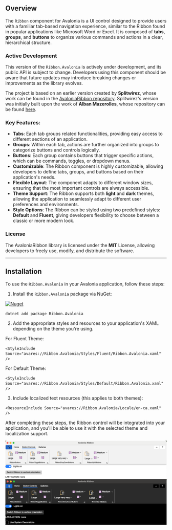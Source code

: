 ## Overview

The `Ribbon` component for Avalonia is a UI control designed to provide users with a familiar tab-based navigation experience, similar to the Ribbon found in popular applications like Microsoft Word or Excel. It is composed of **tabs**, **groups**, and **buttons** to organize various commands and actions in a clear, hierarchical structure.

### Active Development

This version of the `Ribbon.Avalonia` is actively under development, and its public API is subject to change. Developers using this component should be aware that future updates may introduce breaking changes or improvements as the library evolves.

The project is based on an earlier version created by **Splitwirez**, whose work can be found in the [AvaloniaRibbon repository](https://github.com/Splitwirez/AvaloniaRibbon). Splitwirez's version was initially built upon the work of **Alban Mazerolles**, whose repository can be found [here](https://github.com/AlbanMazerolles/AvaloniaRibbon).

### Key Features:
- **Tabs**: Each tab groups related functionalities, providing easy access to different sections of an application.
- **Groups**: Within each tab, actions are further organized into groups to categorize buttons and controls logically.
- **Buttons**: Each group contains buttons that trigger specific actions, which can be commands, toggles, or dropdown menus.
- **Customizable**: The Ribbon component is highly customizable, allowing developers to define tabs, groups, and buttons based on their application's needs.
- **Flexible Layout**: The component adapts to different window sizes, ensuring that the most important controls are always accessible.
- **Theme Support**: The Ribbon supports both **light** and **dark** themes, allowing the application to seamlessly adapt to different user preferences and environments.
- **Style Options**: The Ribbon can be styled using two predefined styles: **Default** and **Fluent**, giving developers flexibility to choose between a classic or more modern look.


### License

The AvaloniaRibbon library is licensed under the **MIT** License, allowing developers to freely use, modify, and distribute the software.

---

## Installation

To use the `Ribbon.Avalonia` in your Avalonia application, follow these steps:

1. Install the `Ribbon.Avalonia` package via NuGet:

[![Nuget](https://img.shields.io/nuget/v/Ribbon.Avalonia.svg?style=flat-square)](https://www.nuget.org/packages/Ribbon.Avalonia)
```bash
dotnet add package Ribbon.Avalonia
```
2. Add the appropriate styles and resources to your application's XAML depending on the theme you're using.

For Fluent Theme:
```xaml
<StyleInclude Source="avares://Ribbon.Avalonia/Styles/Fluent/Ribbon.Avalonia.xaml" />
```

For Default Theme:
```xaml
<StyleInclude Source="avares://Ribbon.Avalonia/Styles/Default/Ribbon.Avalonia.xaml" />
```

3. Include localized text resources (this applies to both themes):
```xaml
<ResourceInclude Source="avares://Ribbon.Avalonia/Locale/en-ca.xaml" />
```

After completing these steps, the Ribbon control will be integrated into your application, and you'll be able to use it with the selected theme and localization support.



![Fluent-Light theme preview](/docs/ReadmeImages/Light.png)
![Fluent-Dark theme preview](/docs/ReadmeImages/Dark.png)

